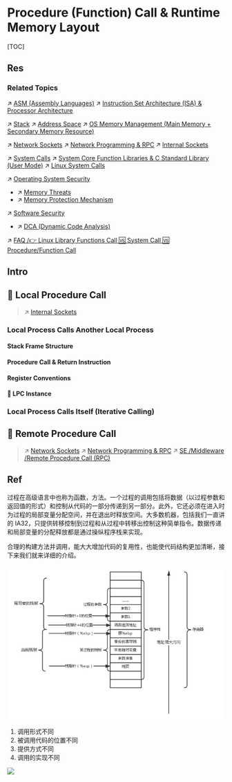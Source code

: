 # Procedure (Function) Call & Runtime Memory Layout

[TOC]



## Res
### Related Topics
↗ [ASM (Assembly Languages)](../../../👩‍💻%20Programming%20Methodology%20and%20Languages/ASM%20(Assembly%20Languages)/ASM%20(Assembly%20Languages).md)
↗ [Instruction Set Architecture (ISA) & Processor Architecture](../../../🧬%20Computer%20System/Computer%20Architecture/Instruction%20Set%20Architecture%20(ISA)%20&%20Processor%20Architecture/Instruction%20Set%20Architecture%20(ISA)%20&%20Processor%20Architecture.md)

↗ [Stack](../../../🦄%20Algorithm%20&%20Data%20Structure/Data%20Structures/Queue%20&%20Stack/Stack.md)
↗ [Address Space](../../../🧬%20Computer%20System/Operating%20System%20(Theory%20Part)/OS%20Memory%20Management%20(Main%20Memory%20+%20Secondary%20Memory%20Resource)/Address%20Space.md)
↗ [OS Memory Management (Main Memory + Secondary Memory Resource)](../../../🧬%20Computer%20System/Operating%20System%20(Theory%20Part)/OS%20Memory%20Management%20(Main%20Memory%20+%20Secondary%20Memory%20Resource)/OS%20Memory%20Management%20(Main%20Memory%20+%20Secondary%20Memory%20Resource).md)

↗ [Network Sockets](../../../🧬%20Computer%20System/Operating%20System%20(Theory%20Part)/OS%20IO%20System/IO%20Generality%20(via%20Abstraction)/🛜%20Network%20Sockets/Network%20Sockets.md)
↗ [Network Programming & RPC](../../../🏎️%20Computer%20Networking%20and%20Communication/Network%20Programming%20&%20RPC/Network%20Programming%20&%20RPC.md)
↗ [Internal Sockets](../../../🧬%20Computer%20System/Operating%20System%20(Theory%20Part)/OS%20Processes%20Management%20(CPU%20+%20Main%20Memory%20Resource)/IPC%20(Inter%20Process%20Communication)/🧦%20Sockets/🌉%20Internal%20Sockets/Internal%20Sockets.md)

↗ [System Calls](../../../🧬%20Computer%20System/Operating%20System%20(Theory%20Part)/OS%20Processes%20Management%20(CPU%20+%20Main%20Memory%20Resource)/📌%20Processes%20Description%20&%20Control/System%20Calls/System%20Calls.md)
↗ [System Core Function Libraries & C Standard Library (User Mode)](../../../🥷🏼%20Operating%20System%20(Engineering%20Part)/📟%20System%20Level%20Programming/😴%20Operating%20System%20Components%20&%20Runtime%20Libraries/📌%20System%20Core%20Function%20Libraries%20&%20C%20Standard%20Library%20(User%20Mode)/System%20Core%20Function%20Libraries%20&%20C%20Standard%20Library%20(User%20Mode).md)
↗ [Linux System Calls](../../../🥷🏼%20Operating%20System%20(Engineering%20Part)/Linux%20(Derived%20From%20UNIX%20Family)/🔩%20Linux%20Kernel/👽%20Linux%20System%20Calls/Linux%20System%20Calls.md)

↗ [Operating System Security](../../../../CyberSecurity/System%20Security/Operating%20System%20Security/Operating%20System%20Security.md)
- ↗ [Memory Threats](../../../../CyberSecurity/System%20Security/Operating%20System%20Security/Memory%20Threats/Memory%20Threats.md)
- ↗ [Memory Protection Mechanism](../../../../CyberSecurity/System%20Security/Operating%20System%20Security/Memory%20Protection%20Mechanism/Memory%20Protection%20Mechanism.md)

↗ [Software Security](../../../../CyberSecurity/🏰%20Cybersecurity%20Basics%20&%20InfoSec/🍦%20Software%20Security/Software%20Security.md)
- ↗ [DCA (Dynamic Code Analysis)](../../../../CyberSecurity/🏰%20Cybersecurity%20Basics%20&%20InfoSec/🍦%20Software%20Security/🪆%20Binary%20Engineering%20&%20Software%20Analysis/📌%20DCA%20(Dynamic%20Code%20Analysis)/DCA%20(Dynamic%20Code%20Analysis).md)

↗ [FAQ /👉 Linux Library Functions Call 🆚 System Call 🆚 Procedure/Function Call](../../../🥷🏼%20Operating%20System%20(Engineering%20Part)/FAQ.md#👉%20Linux%20Library%20Functions%20Call%20🆚%20System%20Call%20🆚%20Procedure/Function%20Call)



## Intro



## 🎯 Local Procedure Call
> ↗ [Internal Sockets](../../../🧬%20Computer%20System/Operating%20System%20(Theory%20Part)/OS%20Processes%20Management%20(CPU%20+%20Main%20Memory%20Resource)/IPC%20(Inter%20Process%20Communication)/🧦%20Sockets/🌉%20Internal%20Sockets/Internal%20Sockets.md)


### Local Process Calls Another Local Process
#### Stack Frame Structure
#### Procedure Call & Return Instruction
#### Register Conventions
#### 🤔 LPC Instance

### Local Process Calls Itself (Iterative Calling)



## 🎯 Remote Procedure Call
> ↗ [Network Sockets](../../../🧬%20Computer%20System/Operating%20System%20(Theory%20Part)/OS%20IO%20System/IO%20Generality%20(via%20Abstraction)/🛜%20Network%20Sockets/Network%20Sockets.md)
> ↗ [Network Programming & RPC](../../../🏎️%20Computer%20Networking%20and%20Communication/Network%20Programming%20&%20RPC/Network%20Programming%20&%20RPC.md)
> ↗ [SE /Middleware /Remote Procedure Call (RPC)](../../../../Software%20Engineering/Web%20Development/🥪%20Middleware/RPC%20Services/RPC%20Services.md)



## Ref
[👍 深入理解计算机系统（3.7）------过程（函数的调用原理）]: https://www.cnblogs.com/ysocean/p/7625917.html

过程在高级语言中也称为函数，方法。一个过程的调用包括将数据（以过程参数和返回值的形式）和控制从代码的一部分传递到另一部分。此外，它还必须在进入时为过程的局部变量分配空间，并在退出时释放空间。大多数机器，包括我们一直讲的 IA32，只提供转移控制到过程和从过程中转移出控制这种简单指令。数据传递和局部变量的分配释放都是通过操纵程序栈来实现。

合理的构建方法并调用，能大大增加代码的复用性，也能使代码结构更加清晰，接下来我们就来详细的介绍。

![](../../../../../Assets/Pics/Pasted%20image%2020240610235007.png)


[系统调用与过程调用 | CSDN]: https://blog.csdn.net/shuyangxiaogou/article/details/5666098
1. 调用形式不同
2. 被调用代码的位置不同
3. 提供方式不同
4. 调用的实现不同

[汇编中的栈帧理解 | CSDN]: http://t.csdnimg.cn/h7dY6
![](../../../../../../Assets/Pics/Pasted%20image%2020240610215026.png)
